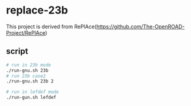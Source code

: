 # replace-23b
This project is derived from RePlAce(https://github.com/The-OpenROAD-Project/RePlAce)

## script
```bash
# run in 23b mode
./run-gnu.sh 23b
# run 23b case2
./run-gnu.sh 23b 2

# run in lefdef mode
./run-gun.sh lefdef
```

